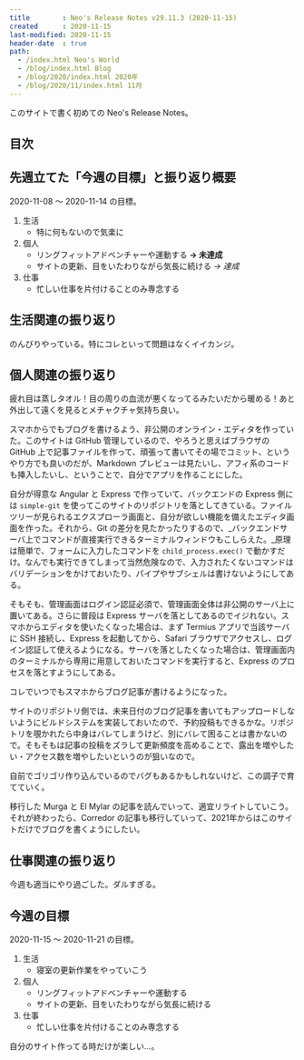 ```yaml
---
title        : Neo's Release Notes v29.11.3 (2020-11-15)
created      : 2020-11-15
last-modified: 2020-11-15
header-date  : true
path:
  - /index.html Neo's World
  - /blog/index.html Blog
  - /blog/2020/index.html 2020年
  - /blog/2020/11/index.html 11月
---
```



このサイトで書く初めての Neo's Release Notes。

## 目次

## 先週立てた「今週の目標」と振り返り概要

2020-11-08 〜 2020-11-14 の目標。

1. 生活
    - 特に何もないので気楽に
2. 個人
    - リングフィットアドベンチャーや運動する __→ 未達成__
    - サイトの更新、目をいたわりながら気長に続ける _→ 達成_
3. 仕事
    - 忙しい仕事を片付けることのみ専念する

## 生活関連の振り返り

のんびりやっている。特にコレといって問題はなくイイカンジ。

## 個人関連の振り返り

疲れ目は蒸しタオル！目の周りの血流が悪くなってるみたいだから暖める！あと外出して遠くを見るとメチャクチャ気持ち良い。

スマホからでもブログを書けるよう、非公開のオンライン・エディタを作っていた。このサイトは GitHub 管理しているので、やろうと思えばブラウザの GitHub 上で記事ファイルを作って、頑張って書いてその場でコミット、というやり方でも良いのだが、Markdown プレビューは見たいし、アフィ系のコードも挿入したいし、ということで、自分でアプリを作ることにした。

自分が得意な Angular と Express で作っていて、バックエンドの Express 側には `simple-git` を使ってこのサイトのリポジトリを落としてきている。ファイルツリーが見られるエクスプローラ画面と、自分が欲しい機能を備えたエディタ画面を作った。それから、Git の差分を見たかったりするので、_バックエンドサーバ上でコマンドが直接実行できるターミナルウィンドウもこしらえた。_原理は簡単で、フォームに入力したコマンドを `child_process.exec()` で動かすだけ。なんでも実行できてしまって当然危険なので、入力されたくないコマンドはバリデーションをかけておいたり、パイプやサブシェルは書けないようにしてある。

そもそも、管理画面はログイン認証必須で、管理画面全体は非公開のサーバ上に置いてある。さらに普段は Express サーバを落としてあるのでイジれない。スマホからエディタを使いたくなった場合は、まず Termius アプリで当該サーバに SSH 接続し、Express を起動してから、Safari ブラウザでアクセスし、ログイン認証して使えるようになる。サーバを落としたくなった場合は、管理画面内のターミナルから専用に用意しておいたコマンドを実行すると、Express のプロセスを落とすようにしてある。

コレでいつでもスマホからブログ記事が書けるようになった。

サイトのリポジトリ側では、未来日付のブログ記事を書いてもアップロードしないようにビルドシステムを実装しておいたので、予約投稿もできるかな。リポジトリを覗かれたら中身はバレてしまうけど、別にバレて困ることは書かないので。そもそもは記事の投稿をズラして更新頻度を高めることで、露出を増やしたい・アクセス数を増やしたいというのが狙いなので。

自前でゴリゴリ作り込んでいるのでバグもあるかもしれないけど、この調子で育てていく。

移行した Murga と El Mylar の記事を読んでいって、適宜リライトしていこう。それが終わったら、Corredor の記事も移行していって、2021年からはこのサイトだけでブログを書くようにしたい。

## 仕事関連の振り返り

今週も適当にやり過ごした。ダルすぎる。

## 今週の目標

2020-11-15 〜 2020-11-21 の目標。

1. 生活
    - 寝室の更新作業をやっていこう
2. 個人
    - リングフィットアドベンチャーや運動する
    - サイトの更新、目をいたわりながら気長に続ける
3. 仕事
    - 忙しい仕事を片付けることのみ専念する

自分のサイト作ってる時だけが楽しい…。
